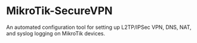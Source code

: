 # MikroTik-SecureVPN
An automated configuration tool for setting up L2TP/IPSec VPN, DNS, NAT, and syslog logging on MikroTik devices.
